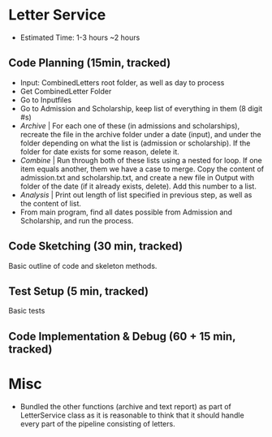 # Letter Service
- Estimated Time: 1-3 hours ~2 hours

## Code Planning (15min, tracked)
- Input: CombinedLetters root folder, as well as day to process
- Get CombinedLetter Folder
- Go to Inputfiles
- Go to Admission and Scholarship, keep list of everything in them (8 digit #s)
- *Archive* | For each one of these (in admissions and scholarships), recreate the file in the archive folder under a date (input), and under the folder depending on what the list is (admission or scholarship). If the folder for date exists for some reason, delete it. 
- *Combine* | Run through both of these lists using a nested for loop. If one item equals another, them we have a case to merge. Copy the content of admission.txt and scholarship.txt, and create a new file in Output with folder of the date (if it already exists, delete). Add this number to a list.
- *Analysis* | Print out length of list specified in previous step, as well as the content of list.
- From main program, find all dates possible from Admission and Scholarship, and run the process.

## Code Sketching (30 min, tracked)
Basic outline of code and skeleton methods.

## Test Setup (5 min, tracked)
Basic tests

## Code Implementation & Debug (60 + 15 min, tracked)

# Misc
- Bundled the other functions (archive and text report) as part of LetterService class as it is reasonable to think that it should handle every part of the pipeline consisting of letters.